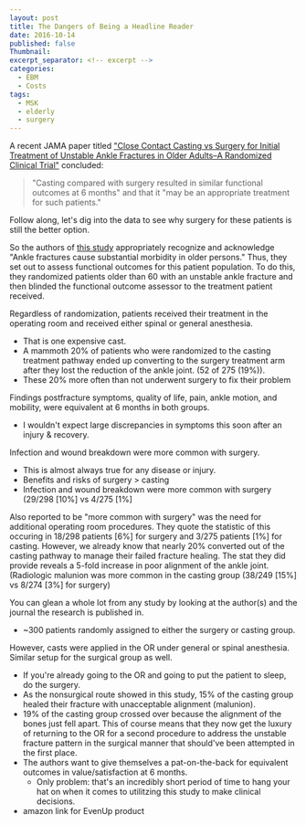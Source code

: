 ```yaml
---
layout: post
title: The Dangers of Being a Headline Reader
date: 2016-10-14
published: false
Thumbnail:
excerpt_separator: <!-- excerpt -->
categories:
  - EBM
  - Costs
tags:
  - MSK
  - elderly
  - surgery
---
```

A recent JAMA paper titled ["Close Contact Casting vs Surgery for Initial Treatment of Unstable Ankle Fractures in Older Adults–A Randomized Clinical Trial"](http://jamanetwork.com/journals/jama/article-abstract/2565749) concluded:

> "Casting compared with surgery resulted in similar functional outcomes at 6 months" and that it "may be an appropriate treatment for such patients."

Follow along, let's dig into the data to see why surgery for these patients is still the better option.
<!-- excerpt -->
So the authors of [this study](http://jamanetwork.com/journals/jama/article-abstract/2565749) appropriately recognize and acknowledge "Ankle fractures cause substantial morbidity in older persons." Thus, they set out to assess functional outcomes for this patient population. To do this, they randomized patients older than 60 with an unstable ankle fracture and then blinded the functional outcome assessor to the treatment patient received.

Regardless of randomization, patients received their treatment in the operating room and received either spinal or general anesthesia.
  - That is one expensive cast.
  - A mammoth 20% of patients who were randomized to the casting treatment pathway ended up converting to the surgery treatment arm after they lost the reduction of the ankle joint. (52 of 275 (19%)).
  - These 20% more often than not underwent surgery to fix their problem

Findings postfracture symptoms, quality of life, pain, ankle motion, and mobility, were equivalent at 6 months in both groups.
-  I wouldn't expect large discrepancies in symptoms this soon after an injury & recovery.

Infection and wound breakdown were more common with surgery.
- This is almost always true for any disease or injury.
- Benefits and risks of surgery > casting
- Infection and wound breakdown were more common with surgery (29/298 [10%] vs 4/275 [1%]

Also reported to be "more common with surgery" was the need for additional operating room procedures. They quote the statistic of this occuring in 18/298 patients [6%] for surgery and 3/275 patients [1%] for casting. However, we already know that nearly 20% converted out of the casting pathway to manage their failed fracture healing. The stat they did provide reveals a 5-fold increase in poor alignment of the ankle joint. (Radiologic malunion was more common in the casting group (38/249 [15%] vs 8/274 [3%] for surgery)

You can glean a whole lot from any study by looking at the author(s) and the journal the research is published in.
- ~300 patients randomly assigned to either the surgery or casting group.

However, casts were applied in the OR under general or spinal anesthesia. Similar setup for the surgical group as well.
- If you're already going to the OR and going to put the patient to sleep, do the surgery.
- As the nonsurgical route showed in this study, 15% of the casting group healed their fracture with unacceptable alignment (malunion).
- 19% of the casting group crossed over because the alignment of the bones just fell apart. This of course means that they now get the luxury of returning to the OR for a second procedure to address the unstable fracture pattern in the surgical manner that should've been attempted in the first place.
- The authors want to give themselves a pat-on-the-back for equivalent outcomes in value/satisfaction at 6 months.
  - Only problem: that's an incredibly short period of time to hang your hat on when it comes to utilitzing this study to make clinical decisions.
- amazon link for EvenUp product
